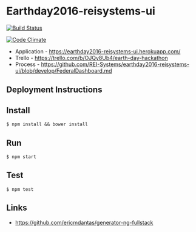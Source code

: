 # Earthday2016-reisystems-ui
[![Build Status](https://secure.travis-ci.org/REI-Systems/earthday2016-reisystems-ui.png?branch=develop)](https://travis-ci.org/REI-Systems/earthday2016-reisystems-ui)

[![Code Climate](https://codeclimate.com/github/REI-Systems/earthday2016-reisystems-ui/badges/gpa.svg)](https://codeclimate.com/github/REI-Systems/earthday2016-reisystems-ui)

* Application - https://earthday2016-reisystems-ui.herokuapp.com/
* Trello - https://trello.com/b/OJQy8Ub4/earth-day-hackathon
* Process - https://github.com/REI-Systems/earthday2016-reisystems-ui/blob/develop/FederalDashboard.md

## Deployment Instructions 
## Install
    $ npm install && bower install
## Run
    $ npm start
## Test
    $ npm test
## Links
* https://github.com/ericmdantas/generator-ng-fullstack

